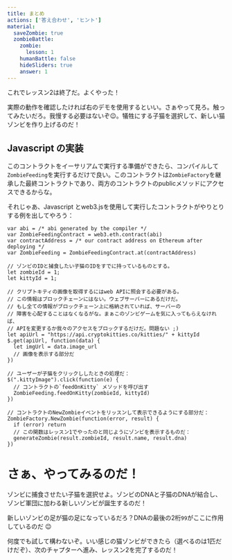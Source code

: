 ```yaml
---
title: まとめ
actions: ['答え合わせ', 'ヒント']
material:
  saveZombie: true
  zombieBattle:
    zombie:
      lesson: 1
    humanBattle: false
    hideSliders: true
    answer: 1
---
```


これでレッスン2は終了だ。よくやった！

実際の動作を確認したければ右のデモを使用するといい。さぁやって見ろ。触ってみたいだろ。我慢する必要はないぞ😉。犠牲にする子猫を選択して、新しい猫ゾンビを作り上げるのだ！

## Javascript の実装

このコントラクトをイーサリアムで実行する準備ができたら、コンパイルして`ZombieFeeding`を実行するだけで良い。このコントラクトは`ZombieFactory`を継承した最終コントラクトであり、両方のコントラクトのpublicメソッドにアクセスできるからな。

それじゃあ、Javascript とweb3.jsを使用して実行したコントラクトがやりとりする例を出してやろう：

```
var abi = /* abi generated by the compiler */
var ZombieFeedingContract = web3.eth.contract(abi)
var contractAddress = /* our contract address on Ethereum after deploying */
var ZombieFeeding = ZombieFeedingContract.at(contractAddress)

// ゾンビのIDと捕食したい子猫のIDをすでに持っているものとする。
let zombieId = 1;
let kittyId = 1;

// クリプトキティの画像を取得するにはweb APIに照会する必要がある。
// この情報はブロックチェーンにはない。ウェブサーバーにあるだけだ。
// もし全ての情報がブロックチェーン上に格納されていれば、サーバーの
// 障害を心配することはなくなるがな。まぁこのゾンビゲームを気に入ってもらえなければ、
// APIを変更するか我々のアクセスをブロックするだけだ。問題ない ;)
let apiUrl = "https://api.cryptokitties.co/kitties/" + kittyId
$.get(apiUrl, function(data) {
  let imgUrl = data.image_url
  // 画像を表示する部分だ
})

// ユーザーが子猫をクリックししたときの処理だ：
$(".kittyImage").click(function(e) {
  // コントラクトの`feedOnKitty` メソッドを呼び出す
  ZombieFeeding.feedOnKitty(zombieId, kittyId)
})

// コントラクトのNewZombieイベントをリッスンして表示できるようにする部分だ： 
ZombieFactory.NewZombie(function(error, result) {
  if (error) return
  // この関数はレッスン1でやったのと同じようにゾンビを表示するものだ：
  generateZombie(result.zombieId, result.name, result.dna)
})
```

# さぁ、やってみるのだ！

ゾンビに捕食させたい子猫を選択せよ。ゾンビのDNAと子猫のDNAが結合し、ゾンビ軍団に加わる新しいゾンビが誕生するのだ！

新しいゾンビの足が猫の足になっているだろ？DNAの最後の2桁`99`がここに作用しているのだ 😉

何度でも試して構わないぞ。いい感じの猫ゾンビができたら（選べるのは1匹だけだぞ）、次のチャプターへ進み、レッスン2を完了するのだ！

